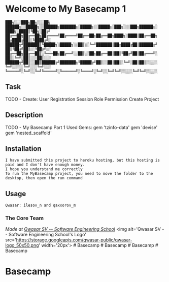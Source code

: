 # Welcome to My Basecamp 1
```
███╗░░░███╗██╗░░░██╗  ██████╗░░█████╗░░██████╗███████╗░█████╗░░█████╗░███╗░░░███╗██████╗░
████╗░████║╚██╗░██╔╝  ██╔══██╗██╔══██╗██╔════╝██╔════╝██╔══██╗██╔══██╗████╗░████║██╔══██╗
██╔████╔██║░╚████╔╝░  ██████╦╝███████║╚█████╗░█████╗░░██║░░╚═╝███████║██╔████╔██║██████╔╝
██║╚██╔╝██║░░╚██╔╝░░  ██╔══██╗██╔══██║░╚═══██╗██╔══╝░░██║░░██╗██╔══██║██║╚██╔╝██║██╔═══╝░
██║░╚═╝░██║░░░██║░░░  ██████╦╝██║░░██║██████╔╝███████╗╚█████╔╝██║░░██║██║░╚═╝░██║██║░░░░░
╚═╝░░░░░╚═╝░░░╚═╝░░░  ╚═════╝░╚═╝░░╚═╝╚═════╝░╚══════╝░╚════╝░╚═╝░░╚═╝╚═╝░░░░░╚═╝╚═╝░░░░░
```
## Task
TODO - Create:  User Registration
                Session
                Role Permission
                Create Project
## Description
TODO - My Basecamp Part 1
        Used Gems:
            gem 'tzinfo-data'
            gem 'devise'
            gem 'nested_scaffold'
## Installation
    I have submitted this project to heroku hosting, but this hosting is paid and I don't have enough money.    
    I hope you understand me correctly
    To run the MyBasecamp project, you need to move the folder to the desktop, then open the run command

## Usage
    Qwasar: ilesov_n and qaxxorov_m

### The Core Team


<span><i>Made at <a href='https://qwasar.io'>Qwasar SV -- Software Engineering School</a></i></span>
<span><img alt='Qwasar SV -- Software Engineering School's Logo' src='https://storage.googleapis.com/qwasar-public/qwasar-logo_50x50.png' width='20px'></span>
#   B a s e c a m p  
 #   B a s e c a m p  
 #   B a s e c a m p  
 # Basecamp
# Basecamp

